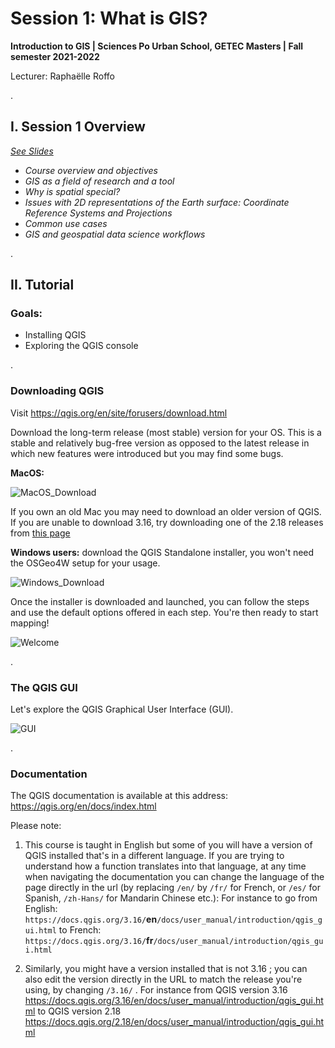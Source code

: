 # Session 1: What is GIS?
**Introduction to GIS | Sciences Po Urban School, GETEC Masters | Fall semester 2021-2022**

Lecturer: Raphaëlle Roffo

.

## **I. Session 1 Overview** 

*[See Slides](https://github.com/raphaelleroffo/intro-to-gis/blob/main/Session1/Intro%20to%20GIS%20-%20session%201.pdf)*

- *Course overview and objectives*
- *GIS as a field of research and a tool*
- *Why is spatial special?*
- *Issues with 2D representations of the Earth surface: Coordinate Reference Systems and Projections*
- *Common use cases*
- *GIS and geospatial data science workflows*

.


## **II. Tutorial**

### Goals:

- Installing QGIS
- Exploring the QGIS console

.

### Downloading QGIS

Visit https://qgis.org/en/site/forusers/download.html

Download the long-term release (most stable) version for your OS. This is a stable and relatively bug-free version as opposed to the latest release in which new features were introduced but you may find some bugs.

**MacOS:**

![MacOS_Download](https://raw.github.com/raphaelleroffo/intro-to-gis/main/img/MacOS_download.png)

If you own an old Mac you may need to download an older version of QGIS. If you are unable to download 3.16, try downloading one of the 2.18 releases from [this page](https://qgis.org/downloads/macOS/)

**Windows users:** download the QGIS Standalone installer, you won't need the OSGeo4W setup for your usage.

![Windows_Download](https://raw.github.com/raphaelleroffo/intro-to-gis/main/img/Windows_download.png)

Once the installer is downloaded and launched, you can follow the steps and use the default options offered in each step. You're then ready to start mapping!


![Welcome](https://raw.github.com/raphaelleroffo/intro-to-gis/main/img/Welcome.png)

. 

### The QGIS GUI

Let's explore the QGIS Graphical User Interface (GUI).

![GUI](https://raw.github.com/raphaelleroffo/intro-to-gis/main/img/GUI.png)

.
### Documentation
The QGIS documentation is available at this address: https://qgis.org/en/docs/index.html

Please note:
1. This course is taught in English but some of you will have a version of QGIS installed that's in a different language. If you are trying to understand how a function translates into that language, at any time when navigating the documentation you can change the language of the page directly in the url (by replacing `/en/` by `/fr/` for French, or `/es/` for Spanish, `/zh-Hans/` for Mandarin Chinese etc.): For instance to go from English: `https://docs.qgis.org/3.16/`**en**`/docs/user_manual/introduction/qgis_gui.html` to French: `https://docs.qgis.org/3.16/`**fr**`/docs/user_manual/introduction/qgis_gui.html`

2. Similarly, you might have a version installed that is not 3.16 ; you can also edit the version directly in the URL to match the release you're using, by changing `/3.16/` . For instance from QGIS version 3.16 https://docs.qgis.org/3.16/en/docs/user_manual/introduction/qgis_gui.html to QGIS version 2.18 https://docs.qgis.org/2.18/en/docs/user_manual/introduction/qgis_gui.html 